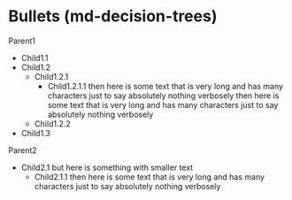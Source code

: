 # Bullets (md-decision-trees)

Parent1
* Child1.1
* Child1.2
  * Child1.2.1
    * Child1.2.1.1 then here is some text that is very long and has many characters just to say absolutely nothing verbosely then here is some text that is very long and has many characters just to say absolutely nothing verbosely
  * Child1.2.2
* Child1.3

Parent2
* Child2.1 but here is something with smaller text
  * Child2.1.1 then here is some text that is very long and has many characters just to say absolutely nothing verbosely